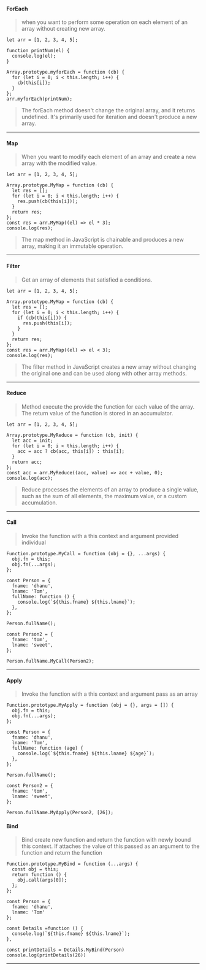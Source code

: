#### ForEach

> when you want to perform some operation on each element of an array without creating new array.

```
let arr = [1, 2, 3, 4, 5];

function printNum(el) {
  console.log(el);
}

Array.prototype.myforEach = function (cb) {
  for (let i = 0; i < this.length; i++) {
    cb(this[i]);
  }
};
arr.myforEach(printNum); 
```
> The forEach method doesn't change the original array, and it returns undefined. It's primarily used for iteration and doesn't produce a new array.

----
#### Map 

> When you want to modify each element of an array and create a new array with the modified value.

```
let arr = [1, 2, 3, 4, 5];

Array.prototype.MyMap = function (cb) {
  let res = [];
  for (let i = 0; i < this.length; i++) {
    res.push(cb(this[i]));
  }
  return res;
};
const res = arr.MyMap((el) => el * 3);
console.log(res);
```
> The map method in JavaScript is chainable and produces a new array, making it an immutable operation.
---
#### Filter

> Get an array of elements that satisfied a conditions.
```
let arr = [1, 2, 3, 4, 5];

Array.prototype.MyMap = function (cb) {
  let res = [];
  for (let i = 0; i < this.length; i++) {
    if (cb(this[i])) {
      res.push(this[i]);
    }
  }
  return res;
};
const res = arr.MyMap((el) => el < 3);
console.log(res);
```
> The filter method in JavaScript creates a new array without changing the original one and can be used along with other array methods.
---

#### Reduce
> Method execute the provide the function for each value of the array. The return value of the function is stored in an accumulator.
```
let arr = [1, 2, 3, 4, 5];

Array.prototype.MyReduce = function (cb, init) {
  let acc = init;
  for (let i = 0; i < this.length; i++) {
    acc = acc ? cb(acc, this[i]) : this[i];
  }
  return acc;
};
const acc = arr.MyReduce((acc, value) => acc + value, 0);
console.log(acc);
```
> Reduce processes the elements of an array to produce a single value, such as the sum of all elements, the maximum value, or a custom accumulation.
---
#### Call
> Invoke the function with a this context and argument provided individual
```
Function.prototype.MyCall = function (obj = {}, ...args) {
  obj.fn = this;
  obj.fn(...args);
};

const Person = {
  fname: 'dhanu',
  lname: 'Tom',
  fullName: function () {
    console.log(`${this.fname} ${this.lname}`);
  },
};

Person.fullName();

const Person2 = {
  fname: 'tom',
  lname: 'sweet',
};

Person.fullName.MyCall(Person2);
```
---
#### Apply
> Invoke the function with a this context and argument pass as an array
```
Function.prototype.MyApply = function (obj = {}, args = []) {
  obj.fn = this;
  obj.fn(...args);
};

const Person = {
  fname: 'dhanu',
  lname: 'Tom',
  fullName: function (age) {
    console.log(`${this.fname} ${this.lname} ${age}`);
  },
};

Person.fullName();

const Person2 = {
  fname: 'tom',
  lname: 'sweet',
};

Person.fullName.MyApply(Person2, [26]);
```
#### Bind
> Bind create new function and return the function with newly bound this context. If attaches the value of this passed as an argument to the function and return the function
```
Function.prototype.MyBind = function (...args) {
  const obj = this;
  return function () {
    obj.call(args[0]);
  };
};

const Person = {
  fname: 'dhanu',
  lname: 'Tom'
};

const Details =function () {
  console.log(`${this.fname} ${this.lname}`);
},

const printDetails = Details.MyBind(Person)
console.log(printDetails(26))
```
---
